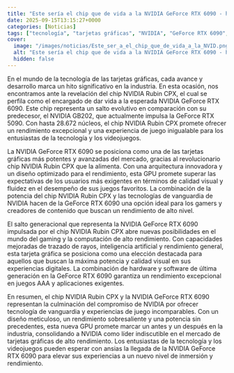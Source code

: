 ```yaml
---
title: "Este sería el chip que de vida a la NVIDIA GeForce RTX 6090 - hasta 28.672 núcleos"
date: 2025-09-15T13:15:27+0000
categories: [Noticias]
tags: ["tecnología", "tarjetas gráficas", "NVIDIA", "GeForce RTX 6090", "chip NVIDIA Rubin CPX", "rendimiento", "gamers."]
cover:
  image: "/images/noticias/Este_ser_a_el_chip_que_de_vida_a_la_NVID.png"
  alt: "Este sería el chip que de vida a la NVIDIA GeForce RTX 6090 - hasta 28.672 núcleos"
  hidden: false
---
```


En el mundo de la tecnología de las tarjetas gráficas, cada avance y desarrollo marca un hito significativo en la industria. En esta ocasión, nos encontramos ante la revelación del chip NVIDIA Rubin CPX, el cual se perfila como el encargado de dar vida a la esperada NVIDIA GeForce RTX 6090. Este chip representa un salto evolutivo en comparación con su predecesor, el NVIDIA GB202, que actualmente impulsa la GeForce RTX 5090. Con hasta 28.672 núcleos, el chip NVIDIA Rubin CPX promete ofrecer un rendimiento excepcional y una experiencia de juego inigualable para los entusiastas de la tecnología y los videojuegos.

La NVIDIA GeForce RTX 6090 se posiciona como una de las tarjetas gráficas más potentes y avanzadas del mercado, gracias al revolucionario chip NVIDIA Rubin CPX que la alimenta. Con una arquitectura innovadora y un diseño optimizado para el rendimiento, esta GPU promete superar las expectativas de los usuarios más exigentes en términos de calidad visual y fluidez en el desempeño de sus juegos favoritos. La combinación de la potencia del chip NVIDIA Rubin CPX y las tecnologías de vanguardia de NVIDIA hacen de la GeForce RTX 6090 una opción ideal para los gamers y creadores de contenido que buscan un rendimiento de alto nivel.

El salto generacional que representa la NVIDIA GeForce RTX 6090 impulsada por el chip NVIDIA Rubin CPX abre nuevas posibilidades en el mundo del gaming y la computación de alto rendimiento. Con capacidades mejoradas de trazado de rayos, inteligencia artificial y rendimiento general, esta tarjeta gráfica se posiciona como una elección destacada para aquellos que buscan la máxima potencia y calidad visual en sus experiencias digitales. La combinación de hardware y software de última generación en la GeForce RTX 6090 garantiza un rendimiento excepcional en juegos AAA y aplicaciones exigentes.

En resumen, el chip NVIDIA Rubin CPX y la NVIDIA GeForce RTX 6090 representan la culminación del compromiso de NVIDIA por ofrecer tecnología de vanguardia y experiencias de juego incomparables. Con un diseño meticuloso, un rendimiento sobresaliente y una potencia sin precedentes, esta nueva GPU promete marcar un antes y un después en la industria, consolidando a NVIDIA como líder indiscutible en el mercado de tarjetas gráficas de alto rendimiento. Los entusiastas de la tecnología y los videojuegos pueden esperar con ansias la llegada de la NVIDIA GeForce RTX 6090 para elevar sus experiencias a un nuevo nivel de inmersión y rendimiento.
